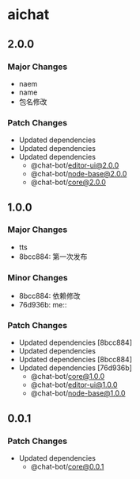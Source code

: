 # aichat

## 2.0.0

### Major Changes

- naem
- name
- 包名修改

### Patch Changes

- Updated dependencies
- Updated dependencies
- Updated dependencies
  - @chat-bot/editor-ui@2.0.0
  - @chat-bot/node-base@2.0.0
  - @chat-bot/core@2.0.0

## 1.0.0

### Major Changes

- tts
- 8bcc884: 第一次发布

### Minor Changes

- 8bcc884: 依赖修改
- 76d936b: me::

### Patch Changes

- Updated dependencies [8bcc884]
- Updated dependencies
- Updated dependencies [8bcc884]
- Updated dependencies [76d936b]
  - @chat-bot/core@1.0.0
  - @chat-bot/editor-ui@1.0.0
  - @chat-bot/node-base@1.0.0

## 0.0.1

### Patch Changes

- Updated dependencies
  - @chat-bot/core@0.0.1
